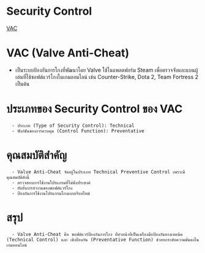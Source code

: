 # Security Control

[VAC](picture/VAC.jpg)

# VAC (Valve Anti-Cheat)
  - เป็นระบบป้องกันการโกงที่พัฒนาโดย Valve ใช้ในแพลตฟอร์ม Steam เพื่อตรวจจับและแบนผู้เล่นที่ใช้ซอฟต์แวร์โกงในเกมออนไลน์ เช่น Counter-Strike, Dota 2, Team Fortress 2 เป็นต้น

  # ประเภทของ Security Control ของ VAC
      - ประเภท (Type of Security Control): Technical
      - ฟังก์ชันของการควบคุม (Control Function): Preventative
  # คุณสมบัติสำคัญ
      - Valve Anti-Cheat จัดอยู่ในประเภท Technical Preventive Control เพราะมีคุณสมบัติดังนี้
      - ตรวจสอบการใช้งานโปรแกรมที่ไม่พึงประสงค์
      - ยับยั้งการทำงานของซอฟต์แวร์โกง
      - ป้องกันการใช้งานโปรแกรมโกงแบบเรียลไทม์
  # สรุป
      - Valve Anti-Cheat คือ ซอฟต์แวร์ป้องกันการโกง ที่ทำหน้าที่เป็นเครื่องมือป้องกันทางเทคนิค (Technical Control) และ เชิงป้องกัน (Preventative Function) ช่วยยกระดับความมั่นคงในเกมออนไลน์
